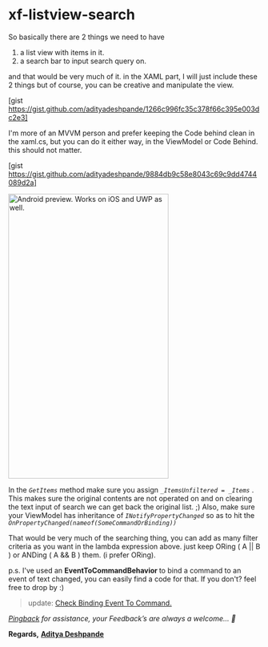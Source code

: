 # xf-listview-search
So basically there are 2 things we need to have
<ol>
	<li>a list view with items in it.</li>
	<li>a search bar to input search query on.</li>
</ol>
and that would be very much of it.
in the XAML part, I will just include these 2 things but of course, you can be creative and manipulate the view.

[gist https://gist.github.com/adityadeshpande/1266c996fc35c378f66c395e003dc2e3]

<!--more-->

I'm more of an MVVM person and prefer keeping the Code behind clean in the xaml.cs, but you can do it either way, in the ViewModel or Code Behind. this should not matter.

[gist https://gist.github.com/adityadeshpande/9884db9c58e8043c69c9dd4744089d2a]

<img class="alignnone size-full wp-image-376 aligncenter" src="https://adityadeshpandeadi.files.wordpress.com/2018/01/ezgif-com-video-to-gif.gif" alt="Android preview. Works on iOS and UWP as well." width="320" height="569" />

In the <em><code>GetItems</code></em> method make sure you assign <em><code>_ItemsUnfiltered = _Items</code></em> . This makes sure the original contents are not operated on and on clearing the text input of search we can get back the original list. ;)
Also, make sure your ViewModel has inheritance of <em><code>INotifyPropertyChanged</code></em> so as to hit the <em><code>OnPropertyChanged(nameof(SomeCommandOrBinding))</code></em>

That would be very much of the searching thing, you can add as many filter criteria as you want in the lambda expression above. just keep ORing ( A || B ) or ANDing ( A && B ) them. (i prefer ORing).

p.s. I've used an <strong>EventToCommandBehavior </strong>to bind a command to an event of text changed, you can easily find a code for that. If you don't? feel free to drop by :)
<blockquote>update: <a href="https://adityadeshpandeadi.wordpress.com/2018/01/16/binding-events-to-command/" target="_blank" rel="noopener">Check Binding Event To Command.</a></blockquote>
<em><a href="mailto:adityadeshpande.adi@live.com">Pingback</a> for assistance, your Feedback’s are always a welcome… <span class="wp-smiley wp-emoji wp-emoji-smile" title=":)">🙂</span></em>

<strong>Regards,</strong>
<strong><a href="https://about.me/deshpandeaditya" target="_blank" rel="noopener">Aditya Deshpande</a></strong>
